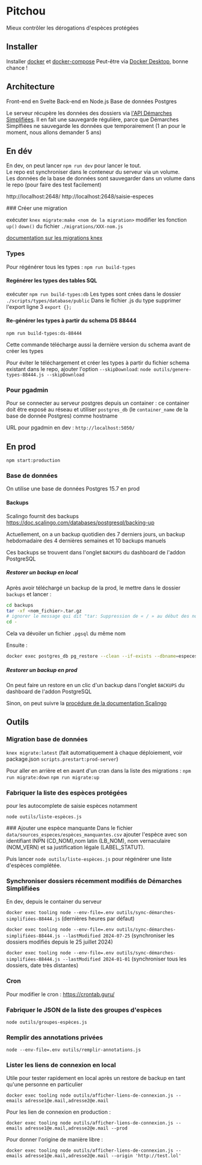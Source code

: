 # Pitchou

Mieux contrôler les dérogations d'espèces protégées


## Installer

Installer [docker](https://docs.docker.com/engine/) et [docker-compose](https://docs.docker.com/compose/)
Peut-être via [Docker Desktop](https://docs.docker.com/desktop/), bonne chance !


## Architecture

Front-end en Svelte
Back-end en Node.js
Base de données Postgres

Le serveur récupère les données des dossiers via [l'API Démarches Simplifiées](https://doc.demarches-simplifiees.fr/api-graphql). Il en fait une sauvegarde régulière, parce que Démarches Simplfiées ne sauvegarde les données que temporairement (1 an pour le moment, nous allons demander 5 ans)


## En dév

En dev, on peut lancer `npm run dev` pour lancer le tout.\
Le repo est synchroniser dans le conteneur du serveur via un volume.\
Les données de la base de données sont sauvegarder dans un volume dans le repo (pour faire des test facilement)

http://localhost:2648/
http://localhost:2648/saisie-especes

### Créer une migration

exécuter `knex migrate:make <nom de la migration>`
modifier les fonction `up()` `down()` du fichier `./migrations/XXX-nom.js`

[documentation sur les migrations knex](https://knexjs.org/guide/migrations.html)

### Types

Pour régénérer tous les types :
`npm run build-types`

#### Regénérer les types des tables SQL

exécuter `npm run build-types:db`
Les types sont crées dans le dossier `./scripts/types/database/public`
Dans le fichier .js du type supprimer l'export ligne 3 `export {};`


#### Re-générer les types à partir du schema DS 88444

`npm run build-types:ds-88444`

Cette commande télécharge aussi la dernière version du schema avant de créer les types

Pour éviter le téléchargement et créer les types à partir du fichier schema existant dans le repo, ajouter l'option `--skipDownload`:
`node outils/genere-types-88444.js --skipDownload`


### Pour pgadmin

Pour se connecter au serveur postgres depuis un container : ce container doit être exposé au réseau et utiliser `postgres_db` (le `container_name` de la base de donnée Postgres) comme hostname 

URL pour pgadmin en dev : 
`http://localhost:5050/`


## En prod

`npm start:production`

### Base de données

On utilise une base de données Postgres 15.7 en prod

#### Backups

Scalingo fournit des backups
https://doc.scalingo.com/databases/postgresql/backing-up

Actuellement, on a un backup quotidien des 7 derniers jours, un backup hebdomadaire des 4 dernières semaines et 10 backups manuels

Ces backups se trouvent dans l'onglet `BACKUPS` du dashboard de l'addon PostgreSQL


##### Restorer un backup en local

Après avoir téléchargé un backup de la prod, le mettre dans le dossier `backups` et lancer : 

```sh
cd backups
tar -xf <nom_fichier>.tar.gz
# ignorer le message qui dit "tar: Suppression de « / » au début des noms des membres"
cd -
```

Cela va dévoiler un fichier `.pgsql` du même nom

Ensuite :

```sh
docker exec postgres_db pg_restore --clean --if-exists --dbname=especes_pro_3731 --username=dev --no-owner --jobs=6 /var/lib/pitchou/backups/<nom_fichier>.pgsql
```

##### Restorer un backup en prod

On peut faire un restore en un clic d'un backup dans l'onglet `BACKUPS` du dashboard de l'addon PostgreSQL

Sinon, on peut suivre la [procédure de la documentation Scalingo](https://doc.scalingo.com/databases/postgresql/restoring)



## Outils

### Migration base de données

`knex migrate:latest` (fait automatiquement à chaque déploiement, voir package.json `scripts.prestart:prod-server`)

Pour aller en arrière et en avant d'un cran dans la liste des migrations : 
`npm run migrate:down`
`npm run migrate:up`

### Fabriquer la liste des espèces protégées

pour les autocomplete de saisie espèces notamment

`node outils/liste-espèces.js`

### Ajouter une espèce manquante
Dans le fichier `data/sources_especes/espèces_manquantes.csv` ajouter l'espèce avec son identifiant INPN (CD_NOM),nom latin (LB_NOM), nom vernaculaire (NOM_VERN) et sa justification légale (LABEL_STATUT).

Puis lancer `node outils/liste-espèces.js` pour régénérer une liste d'espèces complétée.

### Synchroniser dossiers récemment modifiés de Démarches Simplifiées

En dev, depuis le container du serveur

`docker exec tooling node --env-file=.env outils/sync-démarches-simplifiées-88444.js` (dernières heures par défaut)

`docker exec tooling node --env-file=.env outils/sync-démarches-simplifiées-88444.js --lastModified 2024-07-25` (synchroniser les dossiers modifiés depuis le 25 juillet 2024)


`docker exec tooling node --env-file=.env outils/sync-démarches-simplifiées-88444.js --lastModified 2024-01-01` (synchroniser tous les dossiers, date très distantes)

### Cron

Pour modifier le cron : https://crontab.guru/

### Fabriquer le JSON de la liste des groupes d'espèces

`node outils/groupes-espèces.js`

### Remplir des annotations privées

`node --env-file=.env outils/remplir-annotations.js`


### Lister les liens de connexion en local

Utile pour tester rapidement en local après un restore de backup en tant qu'une personne en particulier

`docker exec tooling node outils/afficher-liens-de-connexion.js --emails adresse1@e.mail,adresse2@e.mail`

Pour les lien de connexion en production : 

`docker exec tooling node outils/afficher-liens-de-connexion.js --emails adresse1@e.mail,adresse2@e.mail --prod`

Pour donner l'origine de manière libre :

`docker exec tooling node outils/afficher-liens-de-connexion.js --emails adresse1@e.mail,adresse2@e.mail --origin 'http://test.lol'`

